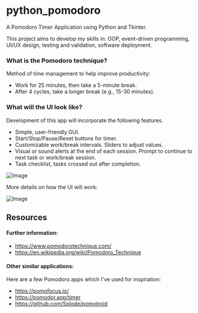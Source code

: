 # python_pomodoro
A Pomodoro Timer Application using Python and Tkinter.

This project aims to develop my skills in: OOP, event-driven programming, UI/UX design, testing and validation, software deployment.

###  What is the Pomodoro technique?

Method of time management to help improve productivity:
- Work for 25 minutes, then take a 5-minute break.
- After 4 cycles, take a longer break (e.g., 15-30 minutes).

### What will the UI look like?
Development of this app will incorporate the following features.

- Simple, user-friendly GUI.
- Start/Stop/Pause/Reset buttons for timer.
- Customizable work/break intervals. Sliders to adjust values.
- Visual or sound alerts at the end of each session. Prompt to continue to next task or work/break session.
- Task checklist, tasks crossed out after completion.

![Image](https://github.com/user-attachments/assets/ab106b6b-d030-443a-9661-233a161124af)

More details on how the UI will work:

![Image](https://github.com/user-attachments/assets/98d5a6dc-b0bf-45d1-8ee7-ecf9e64a0581)

## Resources

#### Further information:
- https://www.pomodorotechnique.com/
- https://en.wikipedia.org/wiki/Pomodoro_Technique

#### Other similar applications:
Here are a few Pomodoro apps which I've used for inspiration:

- https://pomofocus.io/
- https://pomodor.app/timer
- https://github.com/Splode/pomotroid
